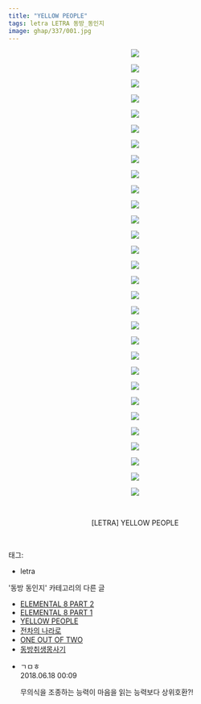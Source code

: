 ```yaml
---
title: "YELLOW PEOPLE"
tags: letra LETRA 동방_동인지
image: ghap/337/001.jpg
---
```

<div class="article">
<p style="text-align: center; clear: none; float: none;"><img src="{{ site.nasurl }}/ghap/337/001.jpg"/></p>
<p style="text-align: center; clear: none; float: none;"><img src="{{ site.nasurl }}/ghap/337/002.jpg"/></p>
<p style="text-align: center; clear: none; float: none;"><img src="{{ site.nasurl }}/ghap/337/003.jpg"/></p>
<p style="text-align: center; clear: none; float: none;"><img src="{{ site.nasurl }}/ghap/337/004.jpg"/></p>
<p style="text-align: center; clear: none; float: none;"><img src="{{ site.nasurl }}/ghap/337/005.jpg"/></p>
<p style="text-align: center; clear: none; float: none;"><img src="{{ site.nasurl }}/ghap/337/006.jpg"/></p>
<p style="text-align: center; clear: none; float: none;"><img src="{{ site.nasurl }}/ghap/337/007.jpg"/></p>
<p style="text-align: center; clear: none; float: none;"><img src="{{ site.nasurl }}/ghap/337/008.jpg"/></p>
<p style="text-align: center; clear: none; float: none;"><img src="{{ site.nasurl }}/ghap/337/009.jpg"/></p>
<p style="text-align: center; clear: none; float: none;"><img src="{{ site.nasurl }}/ghap/337/010.jpg"/></p>
<p style="text-align: center; clear: none; float: none;"><img src="{{ site.nasurl }}/ghap/337/011.jpg"/></p>
<p style="text-align: center; clear: none; float: none;"><img src="{{ site.nasurl }}/ghap/337/012.jpg"/></p>
<p style="text-align: center; clear: none; float: none;"><img src="{{ site.nasurl }}/ghap/337/013.jpg"/></p>
<p style="text-align: center; clear: none; float: none;"><img src="{{ site.nasurl }}/ghap/337/014.jpg"/></p>
<p style="text-align: center; clear: none; float: none;"><img src="{{ site.nasurl }}/ghap/337/015.jpg"/></p>
<p style="text-align: center; clear: none; float: none;"><img src="{{ site.nasurl }}/ghap/337/016.jpg"/></p>
<p style="text-align: center; clear: none; float: none;"><img src="{{ site.nasurl }}/ghap/337/017.jpg"/></p>
<p style="text-align: center; clear: none; float: none;"><img src="{{ site.nasurl }}/ghap/337/018.jpg"/></p>
<p style="text-align: center; clear: none; float: none;"><img src="{{ site.nasurl }}/ghap/337/019.jpg"/></p>
<p style="text-align: center; clear: none; float: none;"><img src="{{ site.nasurl }}/ghap/337/020.jpg"/></p>
<p style="text-align: center; clear: none; float: none;"><img src="{{ site.nasurl }}/ghap/337/021.jpg"/></p>
<p style="text-align: center; clear: none; float: none;"><img src="{{ site.nasurl }}/ghap/337/022.jpg"/></p>
<p style="text-align: center; clear: none; float: none;"><img src="{{ site.nasurl }}/ghap/337/023.jpg"/></p>
<p style="text-align: center; clear: none; float: none;"><img src="{{ site.nasurl }}/ghap/337/024.jpg"/></p>
<p style="text-align: center; clear: none; float: none;"><img src="{{ site.nasurl }}/ghap/337/025.jpg"/></p>
<p style="text-align: center; clear: none; float: none;"><img src="{{ site.nasurl }}/ghap/337/026.jpg"/></p>
<p style="text-align: center; clear: none; float: none;"><img src="{{ site.nasurl }}/ghap/337/027.jpg"/></p>
<p style="text-align: center; clear: none; float: none;"><img src="{{ site.nasurl }}/ghap/337/028.jpg"/></p>
<p style="text-align: center; clear: none; float: none;"><img src="{{ site.nasurl }}/ghap/337/029.jpg"/></p>
<p style="text-align: center; clear: none; float: none;"><img src="{{ site.nasurl }}/ghap/337/030.jpg"/></p>
<p style="text-align: center; clear: none; float: none;"><br/></p>
<p style="text-align: center; clear: none; float: none;">[LETRA] YELLOW PEOPLE</p>
<p><br/></p>
</div><div class="tagTrail">
<p>태그: </p>
<ul>
<li>letra</li>
</ul>
</div><div class="another">
<p>'동방 동인지' 카테고리의 다른 글</p>
<ul>
<li><a href="/2016-06-20-ghap_339">ELEMENTAL 8 PART 2</a></li>
<li><a href="/2016-06-20-ghap_338">ELEMENTAL 8 PART 1</a></li>
<li><a href="/2016-06-20-ghap_337">YELLOW PEOPLE</a></li>
<li><a href="/2016-06-20-ghap_336">전차의 나라로</a></li>
<li><a href="/2016-06-20-ghap_335">ONE OUT OF TWO</a></li>
<li><a href="/2016-06-20-ghap_334">동방취생몽사기</a></li>
</ul>
</div><div class="cb_module cb_fluid">
<div class="cb_wrt cb_profile">
<div class="comment">
<ul>
<li class="cb_thumb_off" id="comment15271990">
<div class="cb_comment_area">
<div class="cb_info_area">
<div class="cb_section">
<span class="cb_nick_name">ㄱㅁㅎ</span>
</div>
<div class="cb_section">
<span class="cb_date">2018.06.18 00:09 </span>
</div>
</div>
<div class="cb_dsc_comment">
<p class="cb_dsc">
											무의식을 조종하는 능력이 마음을 읽는 능력보다 상위호환?!
										</p>
</div>
</div></li>
</ul>
</div>
</div><!-- commentList close -->
</div>